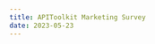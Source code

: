 ```yaml
---
title: APIToolkit Marketing Survey
date: 2023-05-23
---
```



<div data-tf-widget="OKQwoGrn" data-tf-opacity="100" data-tf-iframe-props="title=APIToolkit Marketing Survey" data-tf-transitive-search-params data-tf-medium="snippet" style="width:100%;height:500px;"></div><script src="//embed.typeform.com/next/embed.js"></script>
